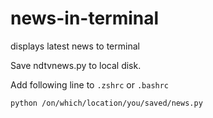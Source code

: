 # news-in-terminal
displays latest news to terminal


Save ndtvnews.py to local disk.

Add following line to `.zshrc` or `.bashrc`



`python /on/which/location/you/saved/news.py`
